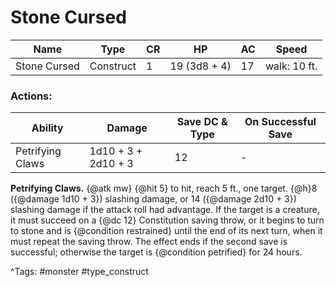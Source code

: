 # Stone Cursed

| Name | Type | CR | HP | AC | Speed |
|------|------|----|----|----|-------|
| Stone Cursed | Construct | 1 | 19 (3d8 + 4) | 17 | walk: 10 ft. |

### Actions:

| Ability | Damage | Save DC & Type | On Successful Save |
|---------|--------|----------------|--------------------|
| Petrifying Claws | 1d10 + 3 + 2d10 + 3 | 12 | - |


**Petrifying Claws.** {@atk mw} {@hit 5} to hit, reach 5 ft., one target. {@h}8 ({@damage 1d10 + 3}) slashing damage, or 14 ({@damage 2d10 + 3}) slashing damage if the attack roll had advantage. If the target is a creature, it must succeed on a {@dc 12} Constitution saving throw, or it begins to turn to stone and is {@condition restrained} until the end of its next turn, when it must repeat the saving throw. The effect ends if the second save is successful; otherwise the target is {@condition petrified} for 24 hours.

^Tags: #monster #type_construct